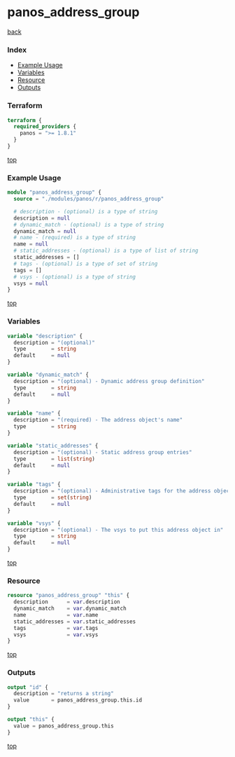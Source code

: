 # panos_address_group

[back](../panos.md)

### Index

- [Example Usage](#example-usage)
- [Variables](#variables)
- [Resource](#resource)
- [Outputs](#outputs)

### Terraform

```terraform
terraform {
  required_providers {
    panos = ">= 1.8.1"
  }
}
```

[top](#index)

### Example Usage

```terraform
module "panos_address_group" {
  source = "./modules/panos/r/panos_address_group"

  # description - (optional) is a type of string
  description = null
  # dynamic_match - (optional) is a type of string
  dynamic_match = null
  # name - (required) is a type of string
  name = null
  # static_addresses - (optional) is a type of list of string
  static_addresses = []
  # tags - (optional) is a type of set of string
  tags = []
  # vsys - (optional) is a type of string
  vsys = null
}
```

[top](#index)

### Variables

```terraform
variable "description" {
  description = "(optional)"
  type        = string
  default     = null
}

variable "dynamic_match" {
  description = "(optional) - Dynamic address group definition"
  type        = string
  default     = null
}

variable "name" {
  description = "(required) - The address object's name"
  type        = string
}

variable "static_addresses" {
  description = "(optional) - Static address group entries"
  type        = list(string)
  default     = null
}

variable "tags" {
  description = "(optional) - Administrative tags for the address object"
  type        = set(string)
  default     = null
}

variable "vsys" {
  description = "(optional) - The vsys to put this address object in"
  type        = string
  default     = null
}
```

[top](#index)

### Resource

```terraform
resource "panos_address_group" "this" {
  description      = var.description
  dynamic_match    = var.dynamic_match
  name             = var.name
  static_addresses = var.static_addresses
  tags             = var.tags
  vsys             = var.vsys
}
```

[top](#index)

### Outputs

```terraform
output "id" {
  description = "returns a string"
  value       = panos_address_group.this.id
}

output "this" {
  value = panos_address_group.this
}
```

[top](#index)